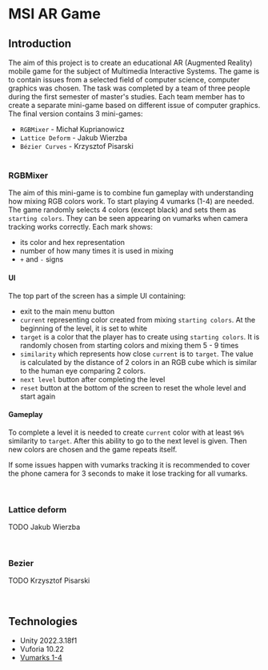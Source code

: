 # MSI AR Game

## Introduction

The aim of this project is to create an educational AR (Augmented Reality)  mobile game for the subject of Multimedia Interactive Systems. The game is to contain issues from a selected field of computer science, computer graphics was chosen. The task was completed by a team of three people during the first semester of master's studies. Each team member has to create a separate mini-game based on different issue of computer graphics. The final version contains 3 mini-games:
- `RGBMixer` - Michał Kuprianowicz
- `Lattice Deform` - Jakub Wierzba
- `Bézier Curves` - Krzysztof Pisarski
<br><br>


### RGBMixer

The aim of this mini-game is to combine fun gameplay with understanding how mixing RGB colors work. To start playing 4 vumarks (1-4) are needed. The game randomly selects 4 colors (except black) and sets them as `starting colors`. They can be seen appearing on vumarks when camera tracking works correctly. Each mark shows:
- its color and hex representation
- number of how many times it is used in mixing
-  `+` and `-` signs

#### UI

The top part of the screen has a simple UI containing:
- exit to the main menu button
- `current` representing color created from mixing `starting colors`. At the beginning of the level, it is set to white
- `target` is a color that the player has to create using `starting colors`. It is randomly chosen from starting colors and mixing them 5 - 9 times
- `similarity` which represents how close `current` is to `target`. The value is calculated by the distance of 2 colors in an RGB cube which is similar to the human eye comparing 2 colors. 
- `next level` button after completing the level
- `reset` button at the bottom of the screen to reset the whole level and start again

#### Gameplay

To complete a level it is needed to create `current` color with at least `96%` similarity to `target`. After this ability to go to the next level is given. Then new colors are chosen and the game repeats itself.

If some issues happen with vumarks tracking it is recommended to cover the phone camera for 3 seconds to make it lose tracking for all vumarks.

<br>

### Lattice deform

TODO Jakub Wierzba


<br>

### Bezier

TODO Krzysztof Pisarski

<br>

## Technologies

- Unity 2022.3.18f1
- Vuforia 10.22
- [Vumarks 1-4](https://developer.vuforia.com/sites/default/files/vuforia-library/docs/target_samples/unity/mars_vumarks.pdf)




